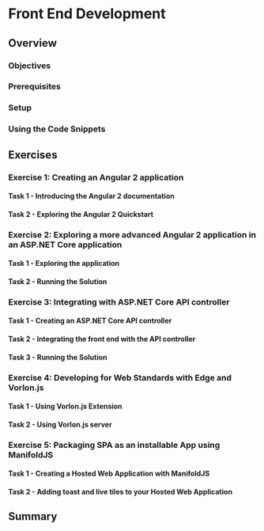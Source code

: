 
# Front End Development #
## Overview ##
### Objectives ###
### Prerequisites ###
### Setup ###
### Using the Code Snippets ###
## Exercises ##
### Exercise 1: Creating an Angular 2 application ###
#### Task 1 - Introducing the Angular 2 documentation ####
#### Task 2 - Exploring the Angular 2 Quickstart ####
### Exercise 2: Exploring a more advanced Angular 2 application in an ASP.NET Core application ###
#### Task 1 - Exploring the application ####
#### Task 2 - Running the Solution ####
### Exercise 3: Integrating with ASP.NET Core API controller ###
#### Task 1 - Creating an ASP.NET Core API controller ####
#### Task 2 - Integrating the front end with the API controller ####
#### Task 3 - Running the Solution ####
### Exercise 4: Developing for Web Standards with Edge and Vorlon.js ###
#### Task 1 - Using Vorlon.js Extension ####
#### Task 2 - Using Vorlon.js server ####
### Exercise 5: Packaging SPA as an installable App using ManifoldJS ###
#### Task 1 - Creating a Hosted Web Application with ManifoldJS ####
#### Task 2 - Adding toast and live tiles to your Hosted Web Application ####
## Summary ##
